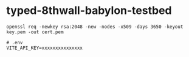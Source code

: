 # typed-8thwall-babylon-testbed

```
openssl req -newkey rsa:2048 -new -nodes -x509 -days 3650 -keyout key.pem -out cert.pem
```

```env
# .env
VITE_API_KEY=xxxxxxxxxxxxxxx
```
